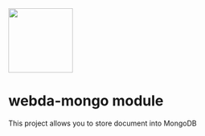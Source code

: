 <img src="https://webda.io/images/webda.svg" width="128px" />

# webda-mongo module

This project allows you to store document into MongoDB
